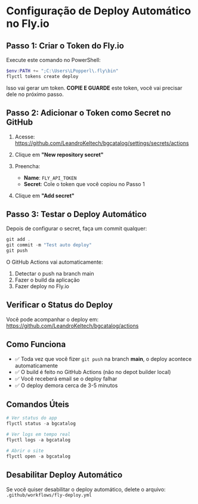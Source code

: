 # Configuração de Deploy Automático no Fly.io

## Passo 1: Criar o Token do Fly.io

Execute este comando no PowerShell:

```powershell
$env:PATH += ";C:\Users\LPopperl\.fly\bin"
flyctl tokens create deploy
```

Isso vai gerar um token. **COPIE E GUARDE** este token, você vai precisar dele no próximo passo.

## Passo 2: Adicionar o Token como Secret no GitHub

1. Acesse: https://github.com/LeandroKeltech/bgcatalog/settings/secrets/actions

2. Clique em **"New repository secret"**

3. Preencha:
   - **Name**: `FLY_API_TOKEN`
   - **Secret**: Cole o token que você copiou no Passo 1

4. Clique em **"Add secret"**

## Passo 3: Testar o Deploy Automático

Depois de configurar o secret, faça um commit qualquer:

```powershell
git add .
git commit -m "Test auto deploy"
git push
```

O GitHub Actions vai automaticamente:
1. Detectar o push na branch main
2. Fazer o build da aplicação
3. Fazer deploy no Fly.io

## Verificar o Status do Deploy

Você pode acompanhar o deploy em:
https://github.com/LeandroKeltech/bgcatalog/actions

## Como Funciona

- ✅ Toda vez que você fizer `git push` na branch **main**, o deploy acontece automaticamente
- ✅ O build é feito no GitHub Actions (não no depot builder local)
- ✅ Você receberá email se o deploy falhar
- ✅ O deploy demora cerca de 3-5 minutos

## Comandos Úteis

```powershell
# Ver status do app
flyctl status -a bgcatalog

# Ver logs em tempo real
flyctl logs -a bgcatalog

# Abrir o site
flyctl open -a bgcatalog
```

## Desabilitar Deploy Automático

Se você quiser desabilitar o deploy automático, delete o arquivo:
`.github/workflows/fly-deploy.yml`

